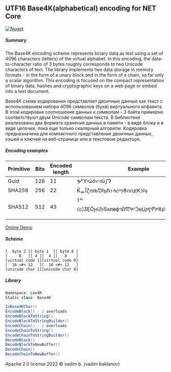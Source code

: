 ﻿## UTF16 Base4K(alphabetical) encoding for NET Core
[![Nuget](https://img.shields.io/nuget/v/Base4K?label=nuget)](https://www.nuget.org/packages/Base4K)

##### Summary

The Base4K encoding scheme represents binary data as text using a set of 4096 characters (letters) of the virtual alphabet.
In this encoding, the data-to-character ratio of 3 bytes roughly corresponds to two Unicode characters of text.
The library implements two data storage in memory formats - in the form of a unary block and in the form of a chain, so far only a scalar algorithm.
This encoding is focused on the compact representation of binary data, hashes and cryptographic keys on a web page or embed into a text document.

Base4K схема кодирования представляет двоичные данные как текст с использованием набора 4096 символов (букв) виртуального алфавита.
В этой кодировке соотношение данных к символам - 3 байта примерно соответствуют двум Unicode символам текста.
В библиотеке реализовано два формата хранения данных в памяти - в виде блока и в виде цепочки, пока еще только скалярный алгоритм.
Кодировка предназначена для компактного представления двоичных данных, хэшей и ключей на веб-странице или в текстовом редакторе.

##### Encoding examples

| Primitive  | Bits | Encoded length | Example |
| ------------- | ------------- | ------------- | ------------- |
| Guid  | 128 | 11 | ຯˤYᵞὡὃಳଏΰഽɁ |
| SHA256| 256 | 22 | ǨᇥĪⱿⴊᑲƊԧᵼћᛀላcᶽড়ϐᦶቿKᦱIӌ |
| SHA512  | 512 | 43 | ΊᄮୠඊⳄḚȎԩƯড়ՏፅᴨᴃфণᕢᲚᴘᶳᑑӈṲⳏƫჃᵇᴩཝʇIᓠǾམนᲧӏចḯᧁឥᴗt |

[Online Demo](https://Lex4K.org/Base4K-encoding)

##### Scheme

```
[  byte 2 ][ byte 1  ][ byte 0 ]
[     8   ][ 4 ][  4 ][   8    ]
[virtual code 1][virtual code 0]
[  16 <#< 12   ][  16 <#< 12   ]
[unicode char 1][unicode char 0]
```
##### Library

```c#
Namespace: Lex4K
Static class: Base4K

IsBase4KChar()
EncodeBlock() - 2 overloads
EncodeBlockToString()
EncodeBlockToStringBuilder()
EncodeChain() - 2 overloads
EncodeChainToString()
EncodeChainToStringBuilder()
DecodeBlock()
DecodeBlockToNewBuffer()
DecodeChain()
DecodeChainToNewBuffer()
```

Apache 2.0 license
2022 © vadim b. (vadim baklanov)
